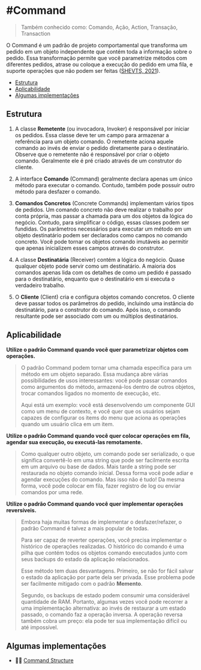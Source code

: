 # #Command
> Também conhecido como: Comando, Ação, Action, Transação,
Transaction

O Command é um padrão de projeto comportamental que
transforma um pedido em um objeto independente que
contém toda a informação sobre o pedido. Essa transformação
permite que você parametrize métodos com diferentes
pedidos, atrase ou coloque a execução do pedido em uma fila,
e suporte operações que não podem ser feitas 
([SHEVTS, 2021](https://refactoring.guru/pt-br/design-patterns/book)).

- [Estrutura](https://github.com/tnicacio/ifc-programacao6/tree/main/command#estrutura)
- [Aplicabilidade](https://github.com/tnicacio/ifc-programacao6/blob/main/command#aplicabilidade)
- [Algumas implementações](https://github.com/tnicacio/ifc-programacao6/blob/main/command#algumas-implementações)

## Estrutura

1. A classe **Remetente** (ou invocadora, Invoker) é responsável por iniciar os pedidos. Essa classe deve ter um
   campo para armazenar a referência para um objeto comando. O remetente aciona aquele comando ao invés de enviar o 
   pedido diretamente para o destinatário. Observe que o remetente não é responsável por criar o objeto comando. 
   Geralmente ele é pré criado através de um construtor do cliente.

2. A interface **Comando** (Command) geralmente declara apenas um único método para executar o comando. Contudo, também pode possuir
   outro método para desfazer o comando.

3. **Comandos Concretos** (Concrete Commands) implementam vários tipos de pedidos. Um comando concreto não deve realizar 
   o trabalho por conta própria, mas passar a chamada para um dos objetos da lógica do negócio. 
   Contudo, para simplificar o código, essas classes podem ser fundidas. Os parâmetros necessários para executar
   um método em um objeto destinatário podem ser declarados como campos no comando concreto. Você pode tornar os 
   objetos comando imutáveis ao permitir que apenas inicializem esses campos através do construtor.

4. A classe **Destinatária** (Receiver) contém a lógica do negócio. Quase qualquer objeto pode servir como um destinatário.
   A maioria dos comandos apenas lida com os detalhes de como um pedido é passado para o destinatário, enquanto que o 
   destinatário em si executa o verdadeiro trabalho.

5. O **Cliente** (Client) cria e configura objetos comando concretos. O cliente deve passar todos os parâmetros do pedido, 
   incluindo uma instância do destinatário, para o construtor do comando. Após isso, o comando resultante pode ser 
   associado com um ou múltiplos destinatários.

## Aplicabilidade

**Utilize o padrão Command quando você quer parametrizar objetos com operações.**

> O padrão Command podem tornar uma chamada específica para um método em um objeto separado. Essa mudança abre
várias possibilidades de usos interessantes: você pode passar comandos como argumentos do método, armazená-los dentro
de outros objetos, trocar comandos ligados no momento de execução, etc.
>
> Aqui está um exemplo: você está desenvolvendo um componente GUI como um menu de contexto, e você quer que os
usuários sejam capazes de configurar os items do menu que aciona as operações quando um usuário clica em um item.

**Utilize o padrão Command quando você quer colocar operações em fila, agendar sua execução, ou executá-las
remotamente.**

> Como qualquer outro objeto, um comando pode ser serializado, o que significa convertê-lo em uma string que pode ser
facilmente escrita em um arquivo ou base de dados. Mais tarde a string pode ser restaurada no objeto comando inicial. 
Dessa forma você pode adiar e agendar execuções do comando. Mas isso não é tudo! Da mesma forma, você pode colocar em 
fila, fazer registro de log ou enviar comandos por uma rede.

**Utilize o padrão Command quando você quer implementar
operações reversíveis.**

> Embora haja muitas formas de implementar o desfazer/refazer, o padrão Command é talvez a mais popular de todas.
>
> Para ser capaz de reverter operações, você precisa implementar o histórico de operações realizadas. O histórico do
> comando é uma pilha que contém todos os objetos comando executados junto com seus backups do estado da aplicação
relacionados.
> 
> Esse método tem duas desvantagens. Primeiro, se não for fácil salvar o estado da aplicação por parte dela ser privada.
Esse problema pode ser facilmente mitigado com o padrão **Memento**.
> 
> Segundo, os backups de estado podem consumir uma considerável quantidade de RAM. Portanto, algumas vezes você pode
recorrer a uma implementação alternativa: ao invés de restaurar a um estado passado, o comando faz a operação inversa.
A operação reversa também cobra um preço: ela pode ter sua implementação difícil ou até impossível.

## Algumas implementações

- :man_cook: [Command Structure](https://github.com/tnicacio/ifc-programacao6/edit/main/command/extras/command-structure)
